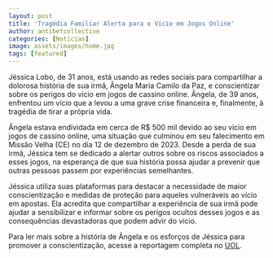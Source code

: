 ```yaml
---
layout: post
title: 'Tragédia Familiar Alerta para o Vício em Jogos Online'
author: antibetcollective
categories: [Notícias]
image: assets/images/home.jpg
tags: [featured]
---
```


Jéssica Lobo, de 31 anos, está usando as redes sociais para compartilhar a dolorosa história de sua irmã, Ângela Maria Camilo da Paz, e conscientizar sobre os perigos do vício em jogos de cassino online. Ângela, de 39 anos, enfrentou um vício que a levou a uma grave crise financeira e, finalmente, à tragédia de tirar a própria vida.

Ângela estava endividada em cerca de R$ 500 mil devido ao seu vício em jogos de cassino online, uma situação que culminou em seu falecimento em Missão Velha (CE) no dia 12 de dezembro de 2023. Desde a perda de sua irmã, Jéssica tem se dedicado a alertar outros sobre os riscos associados a esses jogos, na esperança de que sua história possa ajudar a prevenir que outras pessoas passem por experiências semelhantes.

Jéssica utiliza suas plataformas para destacar a necessidade de maior conscientização e medidas de proteção para aqueles vulneráveis ao vício em apostas. Ela acredita que compartilhar a experiência de sua irmã pode ajudar a sensibilizar e informar sobre os perigos ocultos desses jogos e as consequências devastadoras que podem advir do vício.

Para ler mais sobre a história de Ângela e os esforços de Jéssica para promover a conscientização, acesse a reportagem completa no [UOL](https://noticias.uol.com.br/cotidiano/ultimas-noticias/2024/04/12/morto-jogo-aviaozinho.htm?cmpid=copiaecola).